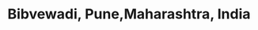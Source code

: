 ---
title: Bibvewadi, Pune,Maharashtra, India
url: /bibvewadi-pune-maharashtra-india/
latitude: 18.471
longitude: 73.864
---